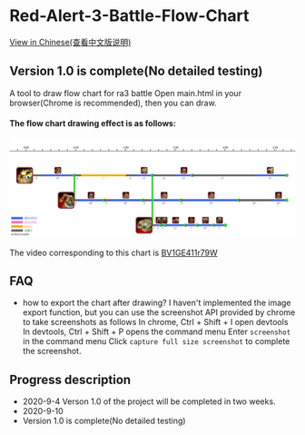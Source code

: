 # Red-Alert-3-Battle-Flow-Chart

[View in Chinese(查看中文版说明)](https://github.com/BigShuang/Red-Alert-3-Battle-Flow-Chart/blob/master/README_ZH.md)

## Version 1.0 is complete(No detailed testing)
A tool to draw flow chart for ra3 battle
Open main.html in your browser(Chrome is recommended), then you can draw.

#### The flow chart drawing effect is as follows:
![](https://github.com/BigShuang/Red-Alert-3-Battle-Flow-Chart/blob/master/output/BV1GE411r79W_3_ps.png)

The video corresponding to this chart is [BV1GE411r79W](https://www.bilibili.com/video/BV1GE411r79W)

## FAQ
- how to export the chart after drawing?
  I haven't implemented the image export function, but you can use the screenshot API provided by chrome to take screenshots as follows
  In chrome, Ctrl + Shift + I open devtools
  In devtools, Ctrl + Shift + P opens the command menu
  Enter `screenshot` in the command menu
  Click `capture full size screenshot` to complete the screenshot.

## Progress description
- 2020-9-4
Verson 1.0 of the project will be completed in two weeks.
- 2020-9-10
- Version 1.0 is complete(No detailed testing)